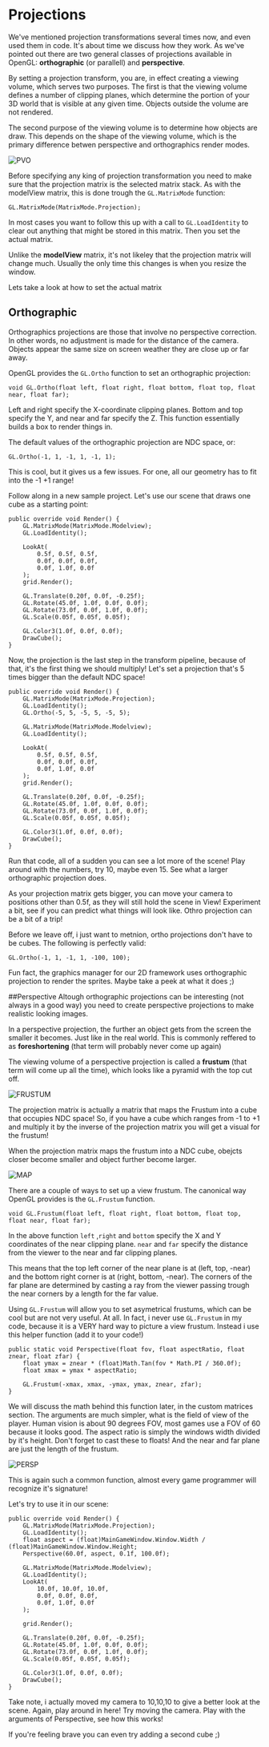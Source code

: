 # Projections
We've mentioned projection transformations several times now, and even used them in code. It's about time we discuss how they work. As we've pointed out there are two general classes of projections available in OpenGL: __orthographic__ (or parallell) and __perspective__.

By setting a projection transform, you are, in effect creating a viewing volume, which serves two purposes. The first is that the viewing volume defines a number of clipping planes, which determine the portion of your 3D world that is visible at any given time. Objects outside the volume are not rendered.

The second purpose of the viewing volume is to determine how objects are draw. This depends on the shape of the viewing volume, which is the primary difference betwen perspective and orthographics render modes.

![PVO](pvo.gif)

Before specifying any king of projection transformation you need to make sure that the projection matrix is the selected matrix stack. As with the modelView matrix, this is done trough the ```GL.MatrixMode``` function:

```
GL.MatrixMode(MatrixMode.Projection);
```

In most cases you want to follow this up with a call to ```GL.LoadIdentity``` to clear out anything that might be stored in this matrix. Then you set the actual matrix. 

Unlike the __modelView__ matrix, it's not likeley that the projection matrix will change much. Usually the only time this changes is when you resize the window.

Lets take a look at how to set the actual matrix

## Orthographic
Orthographics projections are those that involve no perspective correction. In other words, no adjustment is made for the distance of the camera. Objects appear the same size on screen weather they are close up or far away.

OpenGL provides the ```GL.Ortho``` function to set an orthographic projection:

```
void GL.Ortho(float left, float right, float bottom, float top, float near, float far);
```

Left and right specify the X-coordinate clipping planes. Bottom and top specify the Y, and near and far specify the Z. This function essentially builds a box to render things in.

The default values of the orthographic projection are NDC space, or:

```
GL.Ortho(-1, 1, -1, 1, -1, 1);
```

This is cool, but it gives us a few issues. For one, all our geometry has to fit into the -1 +1 range! 

Follow along in a new sample project. Let's use our scene that draws one cube as a starting point:

```
public override void Render() {
    GL.MatrixMode(MatrixMode.Modelview);
    GL.LoadIdentity();

    LookAt(
        0.5f, 0.5f, 0.5f, 
        0.0f, 0.0f, 0.0f,
        0.0f, 1.0f, 0.0f
    );
    grid.Render();

    GL.Translate(0.20f, 0.0f, -0.25f);
    GL.Rotate(45.0f, 1.0f, 0.0f, 0.0f);
    GL.Rotate(73.0f, 0.0f, 1.0f, 0.0f);
    GL.Scale(0.05f, 0.05f, 0.05f);

    GL.Color3(1.0f, 0.0f, 0.0f);
    DrawCube();
}
```

Now, the projection is the last step in the transform pipeline, because of that, it's the first thing we should multiply! Let's set a projection that's 5 times bigger than the default NDC space!

```
public override void Render() {
    GL.MatrixMode(MatrixMode.Projection);
    GL.LoadIdentity();
    GL.Ortho(-5, 5, -5, 5, -5, 5);

    GL.MatrixMode(MatrixMode.Modelview);
    GL.LoadIdentity();

    LookAt(
        0.5f, 0.5f, 0.5f,
        0.0f, 0.0f, 0.0f,
        0.0f, 1.0f, 0.0f
    );
    grid.Render();

    GL.Translate(0.20f, 0.0f, -0.25f);
    GL.Rotate(45.0f, 1.0f, 0.0f, 0.0f);
    GL.Rotate(73.0f, 0.0f, 1.0f, 0.0f);
    GL.Scale(0.05f, 0.05f, 0.05f);

    GL.Color3(1.0f, 0.0f, 0.0f);
    DrawCube();
}
```

Run that code, all of a sudden you can see a lot more of the scene! Play around with the numbers, try 10, maybe even 15. See what a larger orthographic projection does. 

As your projection matrix gets bigger, you can move your camera to positions other than 0.5f, as they will still hold the scene in View! Experiment a bit, see if you can predict what things will look like. Othro projection can be a bit of a trip!

Before we leave off, i just want to metnion, ortho projections don't have to be cubes. The following is perfectly valid:

```
GL.Ortho(-1, 1, -1, 1, -100, 100);
```

Fun fact, the graphics manager for our 2D framework uses orthographic projection to render the sprites. Maybe take a peek at what it does ;)

##Perspective
Altough orthographic projections can be interesting (not always in a good way) you need to create perspective projections to make realistic looking images.

In a perspective projection, the further an object gets from the screen the smaller it becomes. Just like in the real world. This is commonly reffered to as __foreshortening__ (that term will probably never come up again)

The viewing volume of a perspective projection is called a __frustum__ (that term will come up all the time), which looks like a pyramid with the top cut off.

![FRUSTUM](frustum.png)

The projection matrix is actually a matrix that maps the Frustum into a cube that occupies NDC space! So, if you have a cube which ranges from -1 to +1 and multiply it by the inverse of the projection matrix you will get a visual for the frustum!

When the projection matrix maps the frustum into a NDC cube, obejcts closer become smaller and object further become larger.

![MAP](mapping.png)

There are a couple of ways to set up a view frustum. The canonical way OpenGL provides is the ```GL.Frustum``` function.

```
void GL.Frustum(float left, float right, float bottom, float top, float near, float far);
```

In the above function ```left``` ,```right``` and ```bottom``` specify the X and Y coordinates of the near clipping plane. ```near``` and ```far``` specify the distance from the viewer to the near and far clipping planes. 

This means that the top left corner of the near plane is at (left, top, -near) and the bottom right corner is at (right, bottom, -near). The corners of the far plane are determined by casting a ray from the viewer passing trough the near corners by a length for the far value.

Using ```GL.Frustum``` will allow you to set asymetrical frustums, which can be cool but are not very useful. At all. In fact, i never use ```GL.Frustum``` in my code, because it is a VERY hard way to picture a view frustum. Instead i use this helper function (add it to your code!)

```
public static void Perspective(float fov, float aspectRatio, float znear, float zfar) {
    float ymax = znear * (float)Math.Tan(fov * Math.PI / 360.0f);
    float xmax = ymax * aspectRatio;

    GL.Frustum(-xmax, xmax, -ymax, ymax, znear, zfar);
}
```

We will discuss the math behind this function later, in the custom matrices section. The arguments are much simpler, what is the field of view of the player. Human vision is about 90 degrees FOV, most games use a FOV of 60 because it looks good. The aspect ratio is simply the windows width divided by it's height. Don't forget to cast these to floats! And the near and far plane are just the length of the frustum.

![PERSP](gluPersp.png)

This is again such a common function, almost every game programmer will recognize it's signature!

Let's try to use it in our scene:

```
public override void Render() {
    GL.MatrixMode(MatrixMode.Projection);
    GL.LoadIdentity();
    float aspect = (float)MainGameWindow.Window.Width / (float)MainGameWindow.Window.Height;
    Perspective(60.0f, aspect, 0.1f, 100.0f);

    GL.MatrixMode(MatrixMode.Modelview);
    GL.LoadIdentity();
    LookAt(
        10.0f, 10.0f, 10.0f,
        0.0f, 0.0f, 0.0f,
        0.0f, 1.0f, 0.0f
    );

    grid.Render();

    GL.Translate(0.20f, 0.0f, -0.25f);
    GL.Rotate(45.0f, 1.0f, 0.0f, 0.0f);
    GL.Rotate(73.0f, 0.0f, 1.0f, 0.0f);
    GL.Scale(0.05f, 0.05f, 0.05f);

    GL.Color3(1.0f, 0.0f, 0.0f);
    DrawCube();
}
```

Take note, i actually moved my camera to 10,10,10 to give a better look at the scene. Again, play around in here! Try moving the camera. Play with the arguments of Perspective, see how this works!

If you're feeling brave you can even try adding a second cube ;)